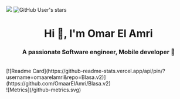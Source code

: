 ![](https://komarev.com/ghpvc/?username=omaarelamri&color=brightgreen&style=plastic)
<img alt="GitHub User's stars" src="https://img.shields.io/github/stars/OMAARELAMRI?style=social">
<h1 align="center">Hi 👋, I'm Omar El Amri</h1>
<h3 align="center">A passionate Software engineer, Mobile developer 📱</h3> 
<br>
[![Readme Card](https://github-readme-stats.vercel.app/api/pin/?username=omaarelamri&repo=Blasa.v2)](https://github.com/OmaarElAmri/Blasa.v2) <br>
![Metrics](/github-metrics.svg) 



